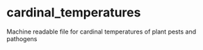 # cardinal_temperatures
Machine readable file for cardinal temperatures of plant pests and pathogens
